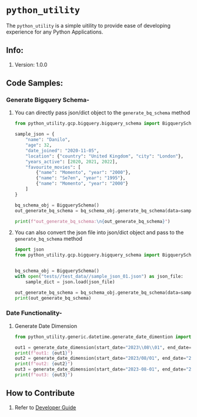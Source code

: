 # `python_utility`
The `python_utility` is a simple uitility to provide ease of developing experience for any Python Applications.


## Info:
1. Version: 1.0.0

## Code Samples:

### Generate Bigquery Schema-
1. You can directly pass json/dict object to the `generate_bq_schema` method
    ```python
    from python_utility.gcp.bigquery.bigquery_schema import BigquerySchema

    sample_json = {
        "name": "Danilo",
        "age": 32,
        "date_joined": "2020-11-05",
        "location": {"country": "United Kingdom", "city": "London"},
        "years_active": [2020, 2021, 2022],
        "favourite_movies": [
            {"name": "Momento", "year": "2000"},
            {"name": "Se7en", "year": "1995"},
            {"name": "Momento", "year": "2000"}
        ]
    }

    bq_schema_obj = BigquerySchema()
    out_generate_bq_schema = bq_schema_obj.generate_bq_schema(data=sample_json)

    print(f"out_generate_bq_schema:\n{out_generate_bq_schema}")
    ```

2. You can also convert the json file into json/dict object and pass to the `generate_bq_schema` method
    ```python
    import json
    from python_utility.gcp.bigquery.bigquery_schema import BigquerySchema


    bq_schema_obj = BigquerySchema()
    with open("tests//test_data//sample_json_01.json") as json_file:
        sample_dict = json.load(json_file)

    out_generate_bq_schema = bq_schema_obj.generate_bq_schema(data=sample_dict)
    print(out_generate_bq_schema)
    ```

### Date Functionality-
1. Generate Date Dimension
    ```python
    from python_utility.generic.datetime.generate_date_dimention import generate_date_dimension

    out1 = generate_date_dimension(start_date="2023\\08\\01", end_date="2023\\08\\03")
    print(f"out1: {out1}")
    out2 = generate_date_dimension(start_date="2023/08/01", end_date="2023/08/03")
    print(f"out2: {out2}")
    out3 = generate_date_dimension(start_date="2023-08-01", end_date="2023-08-03")
    print(f"out3: {out3}")
    ```

## How to Contribute
1. Refer to [Developer Guide](developer.md)